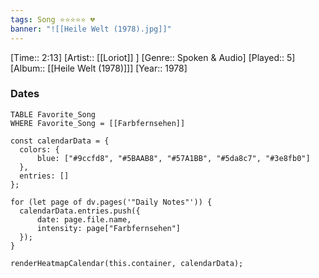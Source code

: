 ```yaml
---
tags: Song ⭐⭐⭐⭐⭐ 💔
banner: "![[Heile Welt (1978).jpg]]"
---
```

[Time:: 2:13]
[Artist:: [[Loriot]] ]
[Genre:: Spoken & Audio]
[Played:: 5]
[Album:: [[Heile Welt (1978)]]]
[Year:: 1978]
### Dates
````dataview
TABLE Favorite_Song
WHERE Favorite_Song = [[Farbfernsehen]]
````
  ```dataviewjs
const calendarData = { 
	colors: { 
		blue: ["#9ccfd8", "#5BAAB8", "#57A1BB", "#5da8c7", "#3e8fb0"] 
	}, 
	entries: [] 
}; 

for (let page of dv.pages('"Daily Notes"')) { 
	calendarData.entries.push({ 
		date: page.file.name, 
		intensity: page["Farbfernsehen"]
	}); 
} 

renderHeatmapCalendar(this.container, calendarData);
```
